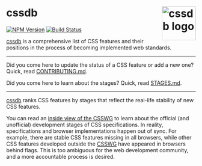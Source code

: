 # cssdb [<img src="https://cssdb.org/images/cssdb.svg" alt="cssdb logo" width="90" height="90" align="right">][cssdb]

[![NPM Version][npm-img]][npm-url]
[![Build Status][cli-img]][cli-url]

[cssdb] is a comprehensive list of CSS features and their positions in
the process of becoming implemented web standards.

---

Did you come here to update the status of a CSS feature or add a new one?
Quick, read [CONTRIBUTING.md](CONTRIBUTING.md).

Did you come here to learn about the stages? Quick, read [STAGES.md](STAGES.md).

---

[cssdb] ranks CSS features by stages that reflect the real-life stability of
new CSS features.

You can read an [inside view of the CSSWG] to learn about the official
(and unofficial) development stages of CSS specifications. In reality,
specifications and browser implementations happen out of sync. For example,
there are stable CSS features missing in all browsers, while other CSS features
developed outside the [CSSWG] have appeared in browsers behind flags. This is
too ambiguous for the web development community, and a more accountable process
is desired.

[cli-img]: https://github.com/csstools/cssdb/actions/workflows/test.yml/badge.svg

[cli-url]: https://github.com/csstools/cssdb/actions/workflows/test.yml

[cssdb]: https://github.com/csstools/cssdb

[CSSWG]: https://wiki.csswg.org/spec

[inside view of the CSSWG]: https://fantasai.inkedblade.net/weblog/2011/inside-csswg/process

[npm-img]: https://img.shields.io/npm/v/cssdb.svg

[npm-url]: https://www.npmjs.com/package/cssdb
